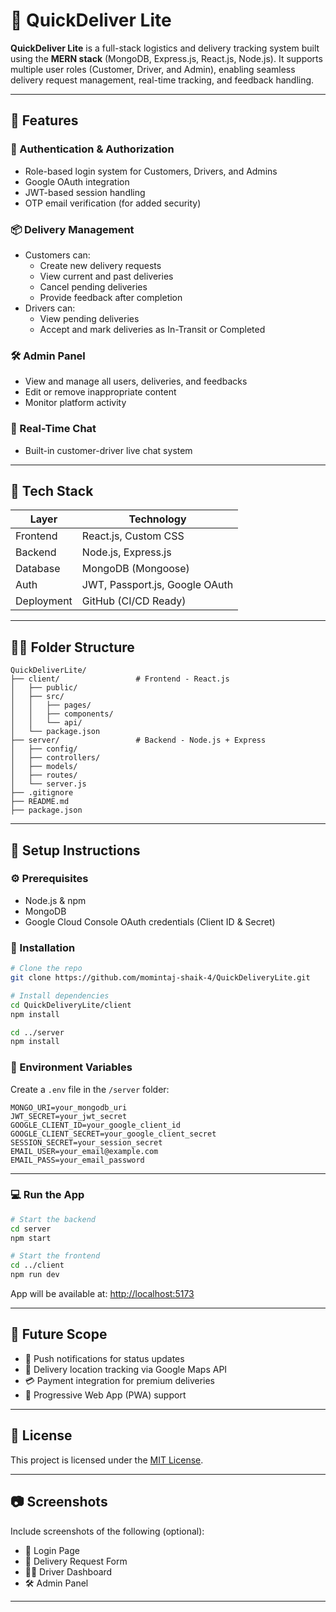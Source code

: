 # 🚚 QuickDeliver Lite

**QuickDeliver Lite** is a full-stack logistics and delivery tracking system built using the **MERN stack** (MongoDB, Express.js, React.js, Node.js). It supports multiple user roles (Customer, Driver, and Admin), enabling seamless delivery request management, real-time tracking, and feedback handling.

---

## 🌟 Features

### 👤 Authentication & Authorization
- Role-based login system for Customers, Drivers, and Admins
- Google OAuth integration
- JWT-based session handling
- OTP email verification (for added security)

### 📦 Delivery Management
- Customers can:
  - Create new delivery requests
  - View current and past deliveries
  - Cancel pending deliveries
  - Provide feedback after completion
- Drivers can:
  - View pending deliveries
  - Accept and mark deliveries as In-Transit or Completed

### 🛠 Admin Panel
- View and manage all users, deliveries, and feedbacks
- Edit or remove inappropriate content
- Monitor platform activity

### 💬 Real-Time Chat
- Built-in customer-driver live chat system

---

## 🧰 Tech Stack

| Layer      | Technology                        |
|------------|------------------------------------|
| Frontend   | React.js, Custom CSS               |
| Backend    | Node.js, Express.js                |
| Database   | MongoDB (Mongoose)                 |
| Auth       | JWT, Passport.js, Google OAuth     |
| Deployment | GitHub (CI/CD Ready)               |

---

## 🧑‍💻 Folder Structure

```
QuickDeliverLite/
├── client/                 # Frontend - React.js
│   ├── public/
│   ├── src/
│   │   ├── pages/
│   │   ├── components/
│   │   └── api/
│   └── package.json
├── server/                 # Backend - Node.js + Express
│   ├── config/
│   ├── controllers/
│   ├── models/
│   ├── routes/
│   └── server.js
├── .gitignore
├── README.md
├── package.json
```

---

## 📝 Setup Instructions

### ⚙️ Prerequisites
- Node.js & npm
- MongoDB
- Google Cloud Console OAuth credentials (Client ID & Secret)

### 🚀 Installation

```bash
# Clone the repo
git clone https://github.com/momintaj-shaik-4/QuickDeliveryLite.git

# Install dependencies
cd QuickDeliveryLite/client
npm install

cd ../server
npm install
```

### 🔐 Environment Variables

Create a `.env` file in the `/server` folder:

```env
MONGO_URI=your_mongodb_uri
JWT_SECRET=your_jwt_secret
GOOGLE_CLIENT_ID=your_google_client_id
GOOGLE_CLIENT_SECRET=your_google_client_secret
SESSION_SECRET=your_session_secret
EMAIL_USER=your_email@example.com
EMAIL_PASS=your_email_password
```

---

### 💻 Run the App

```bash
# Start the backend
cd server
npm start

# Start the frontend
cd ../client
npm run dev
```

App will be available at: [http://localhost:5173](http://localhost:5173)

---

## 📌 Future Scope

- 🔔 Push notifications for status updates  
- 📍 Delivery location tracking via Google Maps API  
- 💳 Payment integration for premium deliveries  
- 📱 Progressive Web App (PWA) support  

---

## 📄 License

This project is licensed under the [MIT License](LICENSE).

---

## 📷 Screenshots

Include screenshots of the following (optional):
- 🔐 Login Page  
- 🚚 Delivery Request Form  
- 🧑‍✈️ Driver Dashboard  
- 🛠 Admin Panel  

---
